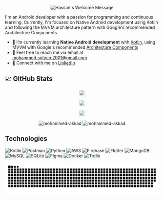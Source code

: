 <p align="center">
  <img alt="Hassan's Welcome Message"
			 src="https://readme-typing-svg.herokuapp.com?size=30&background=45E5FF00&center=true&vCenter=true&lines=%F0%9F%91%8B%F0%9F%8F%BC+Hi+there!+I'm+Hassan+.+.+.+.">
</p>

I'm an Android developer with a passion for programming and continuous learning. Currently, I'm focused on Native Android development using Kotlin and following the MVVM architecture pattern with Google's recommended Architecture Components.

- 🌱 I’m currently learning **Native Android development** with [Kotlin](https://kotlinlang.org), using MVVM with Google's recommended [Architecture Components](https://developer.android.com/topic/architecture)
- 📧 Feel free to reach me via email at mohammed.sofyan.2001@gmail.com
- 💼 Connect with me on [LinkedIn](https://www.linkedin.com/in/mohammed-sofyan-akkad/)

## 📈 GitHub Stats

<!-- <p align="center">
  <img src = "https://github-readme-stats.vercel.app/api?username=mohammed-akkad&theme=react&hide_border=false&include_all_commits=false&count_private=true" width="350">
  <img src = "https://github-readme-streak-stats.herokuapp.com?user=mohammed-akkad&theme=react&hide_border=false&include_all_commits=false&count_private=true" width="350">
</p> -->

<p align="center">
  <img src="https://github-readme-stats.vercel.app/api?username=mohammed-akkad&show_icons=true&theme=react&hide_border=false&include_all_commits=false&count_private=true" width="400">
</p>

<p align="center">
  <img src="https://github-readme-stats.vercel.app/api/top-langs/?username=mohammed-akkad&layout=compact&theme=react&hide_border=false" width="400">
</p>

<p align="center">
  <img src="https://github-readme-streak-stats.herokuapp.com?user=mohammed-akkad&theme=react&hide_border=false&include_all_commits=false&count_private=true" width="400">
</p>

<p align="center"> <img src="https://komarev.com/ghpvc/?username=mohammed-akkad&label=Profile%20views&color=ac0000&style=plastic" alt="mohammed-akkad" />
		   <img src="https://img.shields.io/github/followers/mohammed-akkad?label=Followers&color=00aec3&style=plastic" alt="mohammed-akkad" /> </p>

## Technologies
![Kotlin](https://img.shields.io/badge/kotlin-%230095D5.svg?style=flat&logo=kotlin&logoColor=white)
![Postman](https://img.shields.io/badge/Postman-FF6C37?style=flat&logo=postman&logoColor=white)
![Python](https://img.shields.io/badge/python-3670A0?style=flat&logo=python&logoColor=ffdd54)
![AWS](https://img.shields.io/badge/AWS-%23FF9900.svg?style=flat&logo=amazon-aws&logoColor=white)
![Firebase](https://img.shields.io/badge/firebase-%23039BE5.svg?style=flat&logo=firebase)
![Flutter](https://img.shields.io/badge/Flutter-%2302569B.svg?style=flat&logo=Flutter&logoColor=white)
![MongoDB](https://img.shields.io/badge/MongoDB-%234ea94b.svg?style=flat&logo=mongodb&logoColor=white)
![MySQL](https://img.shields.io/badge/mysql-%2300f.svg?style=flat&logo=mysql&logoColor=white)
![SQLite](https://img.shields.io/badge/sqlite-%2307405e.svg?style=flat&logo=sqlite&logoColor=white)
![Figma](https://img.shields.io/badge/figma-%23F24E1E.svg?style=flat&logo=figma&logoColor=white)
![Docker](https://img.shields.io/badge/docker-%230db7ed.svg?style=flat&logo=docker&logoColor=white)
![Trello](https://img.shields.io/badge/Trello-%23026AA7.svg?style=flat&logo=Trello&logoColor=white)

![Snake animation](https://github.com/JeffersonRPM/JeffersonRPM/blob/output/github-contribution-grid-snake.svg)

